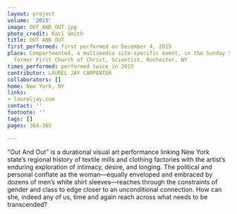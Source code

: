 ```yaml
---
layout: project
volume: '2015'
image: OUT_AND_OUT.jpg
photo_credit: Kaci Smith
title: OUT AND OUT
first_performed: first performed on December 4, 2015
place: Compartmented, a multimedia site-specific event, in the Sunday School of the
  former First Church of Christ, Scientist, Rochester, NY
times_performed: performed twice in 2015
contributor: LAUREL JAY CARPENTER
collaborators: []
home: New York, NY
links:
- laureljay.com
contact: ''
footnote: ''
tags: []
pages: 364-365

---
```


“Out And Out” is a durational visual art performance linking New York state’s regional history of textile mills and clothing factories with the artist’s enduring exploration of intimacy, desire, and longing. The political and personal conflate as the woman—equally enveloped and embraced by dozens of men’s white shirt sleeves—reaches through the constraints of gender and class to edge closer to an unconditional connection. How can she, indeed any of us, time and again reach across what needs to be transcended?
